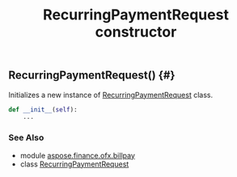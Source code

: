 ﻿---
title: RecurringPaymentRequest constructor
second_title: Aspose.Finance for Python via .NET API References
description: 
type: docs
weight: 10
url: /python-net/aspose.finance.ofx.billpay/recurringpaymentrequest/__init__/
is_root: false
---

## RecurringPaymentRequest() {#}

Initializes a new instance of [RecurringPaymentRequest](/finance/python-net/aspose.finance.ofx.billpay/recurringpaymentrequest) class.



```python
def __init__(self):
    ...
```





### See Also
* module [aspose.finance.ofx.billpay](../../)
* class [RecurringPaymentRequest](/finance/python-net/aspose.finance.ofx.billpay/recurringpaymentrequest)
